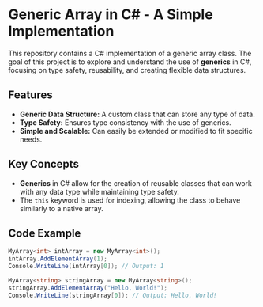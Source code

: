 # Generic Array in C# - A Simple Implementation

This repository contains a C# implementation of a generic array class. The goal of this project is to explore and understand the use of **generics** in C#, focusing on type safety, reusability, and creating flexible data structures.

## Features
- **Generic Data Structure:** A custom class that can store any type of data.
- **Type Safety:** Ensures type consistency with the use of generics.
- **Simple and Scalable:** Can easily be extended or modified to fit specific needs.

## Key Concepts
- **Generics** in C# allow for the creation of reusable classes that can work with any data type while maintaining type safety.
- The `this` keyword is used for indexing, allowing the class to behave similarly to a native array.

## Code Example

```csharp
MyArray<int> intArray = new MyArray<int>();
intArray.AddElementArray(1);
Console.WriteLine(intArray[0]); // Output: 1

MyArray<string> stringArray = new MyArray<string>();
stringArray.AddElementArray("Hello, World!");
Console.WriteLine(stringArray[0]); // Output: Hello, World!
